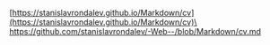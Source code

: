 [https://stanislavrondalev.github.io/Markdown/cv](https://stanislavrondalev.github.io/Markdown/cv)\
https://github.com/stanislavrondalev/-Web--/blob/Markdown/cv.md

